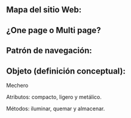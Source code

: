 ## Mapa del sitio Web:

## ¿One page o Multi page?

## Patrón de navegación:

## Objeto (definición conceptual):
Mechero

Atributos: compacto, ligero y metálico.

Métodos: iluminar, quemar y almacenar.

